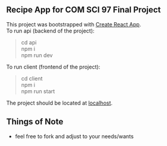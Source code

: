 ## Recipe App for COM SCI 97 Final Project

This project was bootstrapped with [Create React App](https://github.com/facebookincubator/create-react-app).  
To run api (backend of the project):  
  
  > cd api  
  > npm i  
  > npm run dev  

To run client (frontend of the project):  
  
  > cd client  
  > npm i  
  > npm run start  

The project should be located at [localhost](http://localhost:3000/).

## Things of Note

- feel free to fork and adjust to your needs/wants
